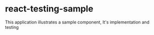 # react-testing-sample
This application illustrates a sample component, It's implementation and testing
